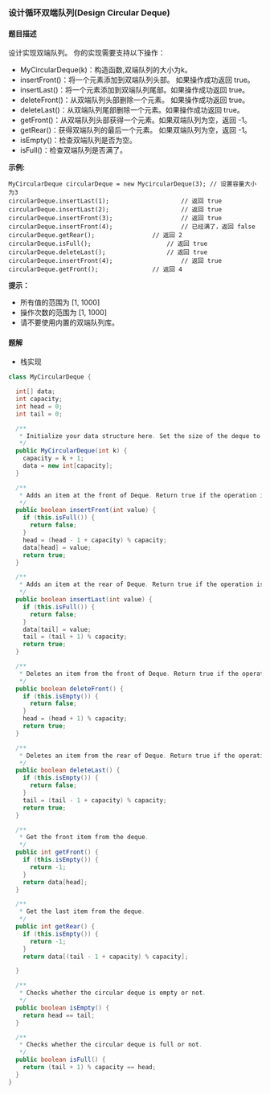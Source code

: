###  设计循环双端队列(Design Circular Deque)

#### 题目描述
设计实现双端队列。
你的实现需要支持以下操作：

- MyCircularDeque(k)：构造函数,双端队列的大小为k。
- insertFront()：将一个元素添加到双端队列头部。 如果操作成功返回 true。
- insertLast()：将一个元素添加到双端队列尾部。如果操作成功返回 true。
- deleteFront()：从双端队列头部删除一个元素。 如果操作成功返回 true。
- deleteLast()：从双端队列尾部删除一个元素。如果操作成功返回 true。
- getFront()：从双端队列头部获得一个元素。如果双端队列为空，返回 -1。
- getRear()：获得双端队列的最后一个元素。 如果双端队列为空，返回 -1。
- isEmpty()：检查双端队列是否为空。
- isFull()：检查双端队列是否满了。

**示例:**
```
MyCircularDeque circularDeque = new MycircularDeque(3); // 设置容量大小为3
circularDeque.insertLast(1);			        // 返回 true
circularDeque.insertLast(2);			        // 返回 true
circularDeque.insertFront(3);			        // 返回 true
circularDeque.insertFront(4);			        // 已经满了，返回 false
circularDeque.getRear();  				// 返回 2
circularDeque.isFull();				        // 返回 true
circularDeque.deleteLast();			        // 返回 true
circularDeque.insertFront(4);			        // 返回 true
circularDeque.getFront();				// 返回 4
```

**提示：**

- 所有值的范围为 [1, 1000]
- 操作次数的范围为 [1, 1000]
- 请不要使用内置的双端队列库。

#### 题解
- 栈实现
```java
class MyCircularDeque {

  int[] data;
  int capacity;
  int head = 0;
  int tail = 0;

  /**
   * Initialize your data structure here. Set the size of the deque to be k.
   */
  public MyCircularDeque(int k) {
    capacity = k + 1;
    data = new int[capacity];
  }

  /**
   * Adds an item at the front of Deque. Return true if the operation is successful.
   */
  public boolean insertFront(int value) {
    if (this.isFull()) {
      return false;
    }
    head = (head - 1 + capacity) % capacity;
    data[head] = value;
    return true;
  }

  /**
   * Adds an item at the rear of Deque. Return true if the operation is successful.
   */
  public boolean insertLast(int value) {
    if (this.isFull()) {
      return false;
    }
    data[tail] = value;
    tail = (tail + 1) % capacity;
    return true;
  }

  /**
   * Deletes an item from the front of Deque. Return true if the operation is successful.
   */
  public boolean deleteFront() {
    if (this.isEmpty()) {
      return false;
    }
    head = (head + 1) % capacity;
    return true;
  }

  /**
   * Deletes an item from the rear of Deque. Return true if the operation is successful.
   */
  public boolean deleteLast() {
    if (this.isEmpty()) {
      return false;
    }
    tail = (tail - 1 + capacity) % capacity;
    return true;
  }

  /**
   * Get the front item from the deque.
   */
  public int getFront() {
    if (this.isEmpty()) {
      return -1;
    }
    return data[head];
  }

  /**
   * Get the last item from the deque.
   */
  public int getRear() {
    if (this.isEmpty()) {
      return -1;
    }
    return data[(tail - 1 + capacity) % capacity];

  }

  /**
   * Checks whether the circular deque is empty or not.
   */
  public boolean isEmpty() {
    return head == tail;
  }

  /**
   * Checks whether the circular deque is full or not.
   */
  public boolean isFull() {
    return (tail + 1) % capacity == head;
  }
}
```
